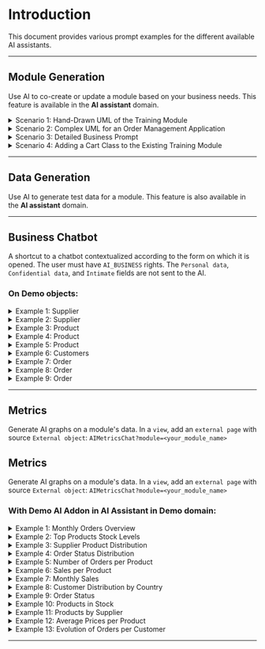 # Introduction

This document provides various prompt examples for the different available AI assistants.

---

## Module Generation

Use AI to co-create or update a module based on your business needs. This feature is available in the **AI assistant** domain.

<details>
  <summary>Scenario 1: Hand-Drawn UML of the Training Module</summary>
  
  ![Hand-Drawn UML](./resources/Example/Hand-written_training_module.jpg)
  
  This example shows a hand-drawn UML diagram representing a training module. It includes basic elements such as classes and relationships.

</details>

<details>
  <summary>Scenario 2: Complex UML for an Order Management Application</summary>
  
  ![Complex UML](./resources/Example/Complex_order_application.jpg)
  
  This UML diagram illustrates a more complex application, specifically an order management system.

</details>

<details>
  <summary>Scenario 3: Detailed Business Prompt </summary>  

  Develop a module for a library management system to streamline book and patron management. The module should be object-oriented and include:

  1. **Book Management**: Track book details, including titles, authors, genres, and availability.
  2. **Patron Management**: Manage patron information, including contact details and borrowing history.
  3. **Check-Out/Check-In**: Facilitate the check-out and check-in process for books.
  4. **Reservation System**: Allow patrons to reserve books and view their current reservations.
  5. **Reporting**: Generate basic reports on book inventory, overdue items, and patron activity.

</details>

<details>
  <summary>Scenario 4: Adding a Cart Class to the Existing Training Module</summary>
  
  Use the module from Scenario 1 as the base. You will automatically retrieve the existing module's details. Request the addition of a new class called `Cart` with the following attributes:

  **Prompt:**

```
  Please add a `Cart`. The `Cart` class should have:

  - **Attributes**:
    - `cartID` (String)
    - `creationDate` (Date)
    - `items` (List of Item)
```

</details>

---

## Data Generation

Use AI to generate test data for a module. This feature is also available in the **AI assistant** domain.

---

## Business Chatbot

A shortcut to a chatbot contextualized according to the form on which it is opened. The user must have `AI_BUSINESS` rights. The `Personal data`, `Confidential data`, and `Intimate` fields are not sent to the AI.

### On Demo objects: 

<details>
  <summary>Example 1: Supplier</summary>
  
  **Prompt:**

  `Could you provide me with an invitation email for our upcoming product presentation event?`
  
  **Explanation:**  
  
  This prompt requests the chatbot to generate an invitation email for an event, contextualized to a supplier.

</details>

<details>
  <summary>Example 2: Supplier</summary>

  **Prompt:**

  `Quelle est l'adresse de ce fournisseur ?`

  **Explanation:**

  This prompt requests the chatbot to provide the address of a particular supplier.
</details>

<details>
  <summary>Example 3: Product</summary>
  
  **Prompt:**

  `Could you draft a stock order email to the supplier?`
  
  **Explanation:**  
  
  This prompt asks the chatbot to create a formal email for ordering stock from a supplier. 

</details>

<details>
  <summary>Example 4: Product</summary>

  **Prompt:**

  `Résumé moi la description de ce produit.`

  **Explanation:**

  This prompt asks the chatbot to provide a summary of the product description.
</details>

<details>
  <summary>Example 5: Product</summary>

  **Prompt:**

  `Quelle promotion pourrait être pertinente à mettre en place sur ce produit ?`

  **Explanation:**

  This prompt asks the chatbot to suggest relevant promotions that could be applied to a specific product.
</details>

<details>
  <summary>Example 6: Customers</summary>
  
  **Prompt:**

  `Can you help me draft an email informing a customer of a special promo code for their loyalty?`
  
  **Explanation:**  
  
  This prompt asks the chatbot to create an email that informs a customer about a special promo code they can use as a reward for their loyalty.

</details>

<details>
  <summary>Example 7: Order</summary>
  
  **Prompt:**

  `Could you generate an order confirmation email for a recent purchase?`
  
  **Explanation:**  
  
  This prompt requests the chatbot to draft an order confirmation email for a purchase. 

</details>

<details>
  <summary>Example 8: Order</summary>
  
  **Prompt:**

  `Can you provide a summary of this order?`
  
  **Explanation:**  
  
  This prompt asks the chatbot to give a brief overview of the details related to a specific order.
</details>

<details>
  <summary>Example 9: Order</summary>

  **Prompt:**

  `Que peux-tu me dire du produit de cette commande ?`

  **Explanation:**

  This prompt requests the chatbot to provide details or information about the product associated with a specific order.
</details>

---

## Metrics

Generate AI graphs on a module's data. In a `view`, add an `external page` with source `External object`: `AIMetricsChat?module=<your_module_name>`


## Metrics

Generate AI graphs on a module's data. In a `view`, add an `external page` with source `External object`: `AIMetricsChat?module=<your_module_name>`


### With Demo AI Addon in AI Assistant in Demo domain:

<details>
  <summary>Example 1: Monthly Orders Overview</summary>
  
  **Prompt:**

  `Generate a graph showing the total number of orders placed each month for the past year.`

  **Summary:**

  This prompt requests a monthly breakdown of the total number of orders placed over the past year to track trends and seasonal variations.

</details>

<details>
  <summary>Example 2: Top Products Stock Levels</summary>
  
  **Prompt:**

  `Create a graph showing the current stock levels of products.`

  **Summary:**

  This prompt asks for a graph illustrating the stock levels of products, focusing on the current inventory quantities.

</details>


<details>
  <summary>Example 3: Supplier Product Distribution</summary>
  
  **Prompt:**

  `Generate a pie chart showing the percentage of products provided by each supplier.`

  **Summary:**

  This prompt requests a pie chart that shows the distribution of products across different suppliers, highlighting each supplier's contribution to the total product inventory.

</details>

<details>
  <summary>Example 4: Order Status Distribution</summary>
  
  **Prompt:**

  `Create a graph showing the distribution of order statuses (e.g., Completed, Pending, Shipped) for the current quarter. Include the count of orders for each status.`

  **Summary:**

  This prompt asks for a graph that displays the number of orders for each status (Completed, Pending, Shipped) for the current quarter, providing insight into the current order processing state.

</details>
<details>
  <summary>Example 5: Number of Orders per Product</summary>
  
  **Prompt:**

  `Crée un graphique à barres montrant le nombre total de commandes pour chaque produit.`

  **Summary:**

  This request asks for a bar chart illustrating the total number of orders placed for each product, providing an overview of the popularity of different products.

</details>

<details>
  <summary>Example 6: Sales per Product</summary>
  
  **Prompt:**

  `Montre-moi un graphique des ventes pour chaque produit.`

  **Summary:**

  This request asks for a chart showing the sales for each product, allowing visualization of the performance of different products in terms of sales.

</details>

<details>
  <summary>Example 7: Monthly Sales</summary>
  
  **Prompt:**

  `Affiche les ventes totales par mois pour cette année.`

  **Summary:**

  This request asks for a chart of the total sales per month for the current year, providing an overview of the monthly sales trends.

</details>

<details>
  <summary>Example 8: Customer Distribution by Country</summary>
  
  **Prompt:**

  `Quels sont les pays où nous avons le plus de clients ?`

  **Summary:**

  This request asks for a chart showing the distribution of customers by country, highlighting the countries with the highest number of customers.

</details>

<details>
  <summary>Example 9: Order Status</summary>
  
  **Prompt:**

  `Quel est le statut de nos commandes ?`

  **Summary:**

  This request asks for a chart showing the current status of orders (e.g., Completed, Pending, Shipped), providing an overview of the current state of orders.

</details>

<details>
  <summary>Example 10: Products in Stock</summary>
  
  **Prompt:**

  `Quels produits avons-nous en stock et en quelles quantités ?`

  **Summary:**

  This request asks for a chart illustrating the products currently in stock and their quantities, allowing for effective inventory management.

</details>

<details>
  <summary>Example 11: Products by Supplier</summary>
  
  **Prompt:**

  `Quels produits proviennent de chaque fournisseur ?`

  **Summary:**

  This request asks for a chart showing the products provided by each supplier, highlighting each supplier's contribution to the total inventory.

</details>

<details>
  <summary>Example 12: Average Prices per Product</summary>
  
  **Prompt:**

  `Quel est le prix moyen de nos produits vendus par client ?`

  **Summary:**

  This request asks for a chart showing the average price of products sold per customer, providing insight into customers' spending habits.

</details>

<details>
  <summary>Example 13: Evolution of Orders per Customer</summary>
  
  **Prompt:**

  `Comment le nombre de commandes par client a-t-il évolué au fil du temps ?`

  **Summary:**

  This request asks for a chart illustrating the evolution of the number of orders per customer over time, allowing for tracking of individual customer purchasing trends.

</details>


---
